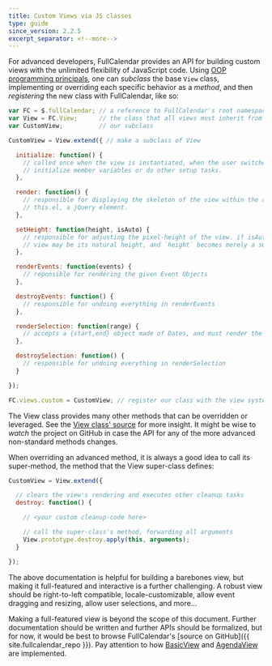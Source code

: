 ```yaml
---
title: Custom Views via JS classes
type: guide
since_version: 2.2.5
excerpt_separator: <!--more-->
---
```


For advanced developers, FullCalendar provides an API for building custom views with the unlimited flexibility of JavaScript code.<!--more--> Using [OOP programming principals](http://en.wikipedia.org/wiki/Object-oriented_programming), one can *subclass* the base `View` class, implementing or overriding each specific behavior as a *method*, and then *registering* the new class with FullCalendar, like so:

```js
var FC = $.fullCalendar; // a reference to FullCalendar's root namespace
var View = FC.View;      // the class that all views must inherit from
var CustomView;          // our subclass

CustomView = View.extend({ // make a subclass of View

  initialize: function() {
    // called once when the view is instantiated, when the user switches to the view.
    // initialize member variables or do other setup tasks.
  },

  render: function() {
    // responsible for displaying the skeleton of the view within the already-defined
    // this.el, a jQuery element.
  },

  setHeight: function(height, isAuto) {
    // responsible for adjusting the pixel-height of the view. if isAuto is true, the
    // view may be its natural height, and `height` becomes merely a suggestion.
  },

  renderEvents: function(events) {
    // reponsible for rendering the given Event Objects
  },

  destroyEvents: function() {
    // responsible for undoing everything in renderEvents
  },

  renderSelection: function(range) {
    // accepts a {start,end} object made of Dates, and must render the selection
  },

  destroySelection: function() {
    // responsible for undoing everything in renderSelection
  }

});

FC.views.custom = CustomView; // register our class with the view system
```

The View class provides many other methods that can be overridden or leveraged. See the [View class' source](https://github.com/fullcalendar/fullcalendar/blob/master/src/View.ts) for more insight. It might be wise to *watch* the project on GitHub in case the API for any of the more advanced non-standard methods changes.

When overriding an advanced method, it is always a good idea to call its super-method, the method that the View super-class defines:

```js
CustomView = View.extend({

  // clears the view's rendering and executes other cleanup tasks
  destroy: function() {

    // <your custom cleanup-code here>

    // call the super-class's method, forwarding all arguments
    View.prototype.destroy.apply(this, arguments);
  }

});
```

The above documentation is helpful for building a barebones view, but making it full-featured and interactive is a further challenging. A robust view should be right-to-left compatible, locale-customizable, allow event dragging and resizing, allow user selections, and more...

Making a full-featured view is beyond the scope of this document. Further documentation should be written and further APIs should be formalized, but for now, it would be best to browse FullCalendar's [source on GitHub]({{ site.fullcalendar_repo }}). Pay attention to how [BasicView](https://github.com/fullcalendar/fullcalendar/blob/master/src/basic/BasicView.ts) and [AgendaView](https://github.com/fullcalendar/fullcalendar/blob/master/src/agenda/AgendaView.ts) are implemented.
